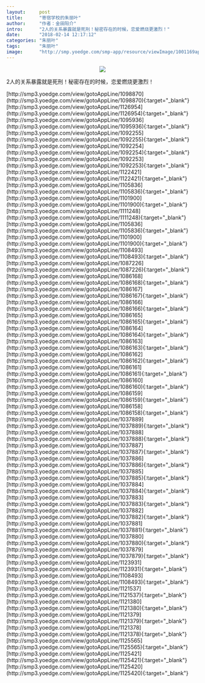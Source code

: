 ```yaml
---
layout:     post
title:      "寄宿学校的朱丽叶"
author:     "作者：金田阳介"
intro:      "2人的关系暴露就是死刑！秘密存在的时候，恋爱燃烧更激烈！"
date:       "2018-02-14 12:17:12"
categories: "朱丽叶"
tags:       "朱丽叶"
image:      "http://smp.yoedge.com/smp-app/resource/viewImage/1001169appline.png"
---
```

<div style="text-align: center">
<p><img src="http://smp.yoedge.com/smp-app/resource/viewImage/1001169appline.png"/></p>
</div>
<p class="post-meta">
<span>2人的关系暴露就是死刑！秘密存在的时候，恋爱燃烧更激烈！</span>
</p>
[http://smp3.yoedge.com/view/gotoAppLine/1098870](http://smp3.yoedge.com/view/gotoAppLine/1098870){:target="_blank"}
[http://smp3.yoedge.com/view/gotoAppLine/1126954](http://smp3.yoedge.com/view/gotoAppLine/1126954){:target="_blank"}
[http://smp3.yoedge.com/view/gotoAppLine/1095936](http://smp3.yoedge.com/view/gotoAppLine/1095936){:target="_blank"}
[http://smp3.yoedge.com/view/gotoAppLine/1092255](http://smp3.yoedge.com/view/gotoAppLine/1092255){:target="_blank"}
[http://smp3.yoedge.com/view/gotoAppLine/1092254](http://smp3.yoedge.com/view/gotoAppLine/1092254){:target="_blank"}
[http://smp3.yoedge.com/view/gotoAppLine/1092253](http://smp3.yoedge.com/view/gotoAppLine/1092253){:target="_blank"}
[http://smp3.yoedge.com/view/gotoAppLine/1122421](http://smp3.yoedge.com/view/gotoAppLine/1122421){:target="_blank"}
[http://smp3.yoedge.com/view/gotoAppLine/1105836](http://smp3.yoedge.com/view/gotoAppLine/1105836){:target="_blank"}
[http://smp3.yoedge.com/view/gotoAppLine/1101900](http://smp3.yoedge.com/view/gotoAppLine/1101900){:target="_blank"}
[http://smp3.yoedge.com/view/gotoAppLine/1111248](http://smp3.yoedge.com/view/gotoAppLine/1111248){:target="_blank"}
[http://smp3.yoedge.com/view/gotoAppLine/1105836](http://smp3.yoedge.com/view/gotoAppLine/1105836){:target="_blank"}
[http://smp3.yoedge.com/view/gotoAppLine/1101900](http://smp3.yoedge.com/view/gotoAppLine/1101900){:target="_blank"}
[http://smp3.yoedge.com/view/gotoAppLine/1108493](http://smp3.yoedge.com/view/gotoAppLine/1108493){:target="_blank"}
[http://smp3.yoedge.com/view/gotoAppLine/1087226](http://smp3.yoedge.com/view/gotoAppLine/1087226){:target="_blank"}
[http://smp3.yoedge.com/view/gotoAppLine/1086168](http://smp3.yoedge.com/view/gotoAppLine/1086168){:target="_blank"}
[http://smp3.yoedge.com/view/gotoAppLine/1086167](http://smp3.yoedge.com/view/gotoAppLine/1086167){:target="_blank"}
[http://smp3.yoedge.com/view/gotoAppLine/1086166](http://smp3.yoedge.com/view/gotoAppLine/1086166){:target="_blank"}
[http://smp3.yoedge.com/view/gotoAppLine/1086165](http://smp3.yoedge.com/view/gotoAppLine/1086165){:target="_blank"}
[http://smp3.yoedge.com/view/gotoAppLine/1086164](http://smp3.yoedge.com/view/gotoAppLine/1086164){:target="_blank"}
[http://smp3.yoedge.com/view/gotoAppLine/1086163](http://smp3.yoedge.com/view/gotoAppLine/1086163){:target="_blank"}
[http://smp3.yoedge.com/view/gotoAppLine/1086162](http://smp3.yoedge.com/view/gotoAppLine/1086162){:target="_blank"}
[http://smp3.yoedge.com/view/gotoAppLine/1086161](http://smp3.yoedge.com/view/gotoAppLine/1086161){:target="_blank"}
[http://smp3.yoedge.com/view/gotoAppLine/1086160](http://smp3.yoedge.com/view/gotoAppLine/1086160){:target="_blank"}
[http://smp3.yoedge.com/view/gotoAppLine/1086159](http://smp3.yoedge.com/view/gotoAppLine/1086159){:target="_blank"}
[http://smp3.yoedge.com/view/gotoAppLine/1086158](http://smp3.yoedge.com/view/gotoAppLine/1086158){:target="_blank"}
[http://smp3.yoedge.com/view/gotoAppLine/1037889](http://smp3.yoedge.com/view/gotoAppLine/1037889){:target="_blank"}
[http://smp3.yoedge.com/view/gotoAppLine/1037888](http://smp3.yoedge.com/view/gotoAppLine/1037888){:target="_blank"}
[http://smp3.yoedge.com/view/gotoAppLine/1037887](http://smp3.yoedge.com/view/gotoAppLine/1037887){:target="_blank"}
[http://smp3.yoedge.com/view/gotoAppLine/1037886](http://smp3.yoedge.com/view/gotoAppLine/1037886){:target="_blank"}
[http://smp3.yoedge.com/view/gotoAppLine/1037885](http://smp3.yoedge.com/view/gotoAppLine/1037885){:target="_blank"}
[http://smp3.yoedge.com/view/gotoAppLine/1037884](http://smp3.yoedge.com/view/gotoAppLine/1037884){:target="_blank"}
[http://smp3.yoedge.com/view/gotoAppLine/1037883](http://smp3.yoedge.com/view/gotoAppLine/1037883){:target="_blank"}
[http://smp3.yoedge.com/view/gotoAppLine/1037882](http://smp3.yoedge.com/view/gotoAppLine/1037882){:target="_blank"}
[http://smp3.yoedge.com/view/gotoAppLine/1037881](http://smp3.yoedge.com/view/gotoAppLine/1037881){:target="_blank"}
[http://smp3.yoedge.com/view/gotoAppLine/1037880](http://smp3.yoedge.com/view/gotoAppLine/1037880){:target="_blank"}
[http://smp3.yoedge.com/view/gotoAppLine/1037879](http://smp3.yoedge.com/view/gotoAppLine/1037879){:target="_blank"}
[http://smp3.yoedge.com/view/gotoAppLine/1123931](http://smp3.yoedge.com/view/gotoAppLine/1123931){:target="_blank"}
[http://smp3.yoedge.com/view/gotoAppLine/1108493](http://smp3.yoedge.com/view/gotoAppLine/1108493){:target="_blank"}
[http://smp3.yoedge.com/view/gotoAppLine/1121537](http://smp3.yoedge.com/view/gotoAppLine/1121537){:target="_blank"}
[http://smp3.yoedge.com/view/gotoAppLine/1121380](http://smp3.yoedge.com/view/gotoAppLine/1121380){:target="_blank"}
[http://smp3.yoedge.com/view/gotoAppLine/1121379](http://smp3.yoedge.com/view/gotoAppLine/1121379){:target="_blank"}
[http://smp3.yoedge.com/view/gotoAppLine/1121378](http://smp3.yoedge.com/view/gotoAppLine/1121378){:target="_blank"}
[http://smp3.yoedge.com/view/gotoAppLine/1125565](http://smp3.yoedge.com/view/gotoAppLine/1125565){:target="_blank"}
[http://smp3.yoedge.com/view/gotoAppLine/1125421](http://smp3.yoedge.com/view/gotoAppLine/1125421){:target="_blank"}
[http://smp3.yoedge.com/view/gotoAppLine/1125420](http://smp3.yoedge.com/view/gotoAppLine/1125420){:target="_blank"}


